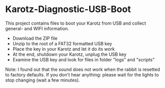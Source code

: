 # Karotz-Diagnostic-USB-Boot
This project contains files to boot your Karotz from USB and collect general- and WIFI information.

- Download the ZIP file
- Unzip to the root of a FAT32 formatted USB key
- Place the key in your Karotz and let it do its work
- At the end, shutdown your Karotz, unplug the USB key
- Examine the USB key and look for files in folder "logs" and "scripts"


Note:
I found out that the sound does not work when the rabbit is resetted to factory defaults.
If you don't hear anything: please wait for the lights to stop changing (wait a few minutes).


